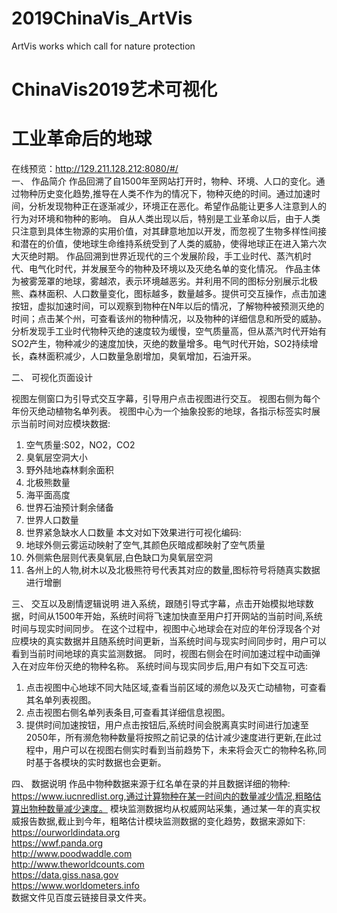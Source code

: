 # 2019ChinaVis_ArtVis
ArtVis works which call for nature protection 
# ChinaVis2019艺术可视化
# 工业革命后的地球 
在线预览：http://129.211.128.212:8080/#/<br>
一、	作品简介
作品回溯了自1500年至网站打开时，物种、环境、人口的变化。通过物种历史变化趋势,推导在人类不作为的情况下，物种灭绝的时间。通过加速时间，分析发现物种正在逐渐减少，环境正在恶化。希望作品能让更多人注意到人的行为对环境和物种的影响。
自从人类出现以后，特别是工业革命以后，由于人类只注意到具体生物源的实用价值，对其肆意地加以开发，而忽视了生物多样性间接和潜在的价值，使地球生命维持系统受到了人类的威胁，使得地球正在进入第六次大灭绝时期。
作品回溯到世界近现代的三个发展阶段，手工业时代、蒸汽机时代、电气化时代，并发展至今的物种及环境以及灭绝名单的变化情况。
作品主体为被雾笼罩的地球，雾越浓，表示环境越恶劣。并利用不同的图标分别展示北极熊、森林面积、人口数量变化，图标越多，数量越多。提供可交互操作，点击加速按钮，虚拟加速时间，可以观察到物种在N年以后的情况，了解物种被预测灭绝的时间；点击某个州，可查看该州的物种情况，以及物种的详细信息和所受的威胁。
分析发现手工业时代物种灭绝的速度较为缓慢，空气质量高，但从蒸汽时代开始有SO2产生，物种减少的速度加快，灭绝的数量增多。电气时代开始，SO2持续增长，森林面积减少，人口数量急剧增加，臭氧增加，石油开采。

二、	可视化页面设计
 
视图左侧窗口为引导式交互字幕，引导用户点击视图进行交互。
视图右侧为每个年份灭绝动植物名单列表。
视图中心为一个抽象投影的地球，各指示标签实时展示当前时间对应模块数据:
1.	空气质量:S02，NO2，CO2
2.	臭氧层空洞大小
3.	野外陆地森林剩余面积
4.	北极熊数量
5.	海平面高度
6.	世界石油预计剩余储备
7.	世界人口数量
8.	世界紧急缺水人口数量
本文对如下效果进行可视化编码:
1.	地球外侧云雾运动映射了空气,其颜色灰暗成都映射了空气质量
2.	外侧紫色层则代表臭氧层,白色缺口为臭氧层空洞
3.	各州上的人物,树木以及北极熊符号代表其对应的数量,图标符号将随真实数据进行增删

三、	交互以及剧情逻辑说明
进入系统，跟随引导式字幕，点击开始模拟地球数据，时间从1500年开始，系统时间将飞速加快直至用户打开网站的当前时间,系统时间与现实时间同步。
在这个过程中，视图中心地球会在对应的年份浮现各个对应模块的真实数据并且随系统时间更新，当系统时间与现实时间同步时，用户可以看到当前时间地球的真实监测数据。
同时，视图右侧会在时间加速过程中动画弹入在对应年份灭绝的物种名称。
系统时间与现实同步后,用户有如下交互可选:
1. 点击视图中心地球不同大陆区域,查看当前区域的濒危以及灭亡动植物，可查看其名单列表视图。
2. 点击视图右侧名单列表条目,可查看其详细信息视图。
3. 提供时间加速按钮，用户点击按钮后,系统时间会脱离真实时间进行加速至2050年，所有濒危物种数量将按照之前记录的估计减少速度进行更新,在此过程中，用户可以在视图右侧实时看到当前趋势下，未来将会灭亡的物种名称,同时基于各模块的实时数据也会更新。

四、	数据说明
作品中物种数据来源于红名单在录的并且数据详细的物种: https://www.iucnredlist.org,通过计算物种在某一时间内的数量减少情况,粗略估算出物种数量减少速度。
模块监测数据均从权威网站采集，通过某一年的真实权威报告数据,截止到今年，粗略估计模块监测数据的变化趋势，数据来源如下:
https://ourworldindata.org<br>
https://wwf.panda.org<br>
http://www.poodwaddle.com<br>
http://www.theworldcounts.com<br>
https://data.giss.nasa.gov<br>
https://www.worldometers.info<br>
数据文件见百度云链接目录文件夹。<br>

